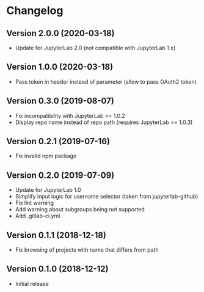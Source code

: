# Changelog

## Version 2.0.0 (2020-03-18)

- Update for JupyterLab 2.0
  (not compatible with JupyterLab 1.x)

## Version 1.0.0 (2020-03-18)

- Pass token in header instead of parameter
  (allow to pass OAuth2 token)

## Version 0.3.0 (2019-08-07)

- Fix incompatibility with JupyterLab >= 1.0.2
- Display repo name instead of repo path (requires JupyterLab >= 1.0.3)

## Version 0.2.1 (2019-07-16)

- Fix invalid npm package

## Version 0.2.0 (2019-07-09)

- Update for JupyterLab 1.0
- Simplify input logic for username selector
  (taken from jupyterlab-github)
- Fix lint warning
- Add warning about subgroups being not supported
- Add .gitlab-ci.yml

## Version 0.1.1 (2018-12-18)

- Fix browsing of projects with name that differs from path

## Version 0.1.0 (2018-12-12)

- Initial release
